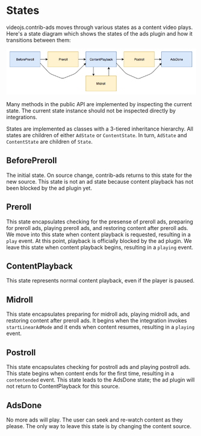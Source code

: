 <script src="./lib/railroad-diagrams.js"></script>
<link rel="stylesheet" href="railroad-diagrams.css"/>

# States

videojs.contrib-ads moves through various states as a content video plays. Here's a state diagram which shows the states of the ads plugin and how it transitions between them:

![](ad-states.png)

Many methods in the public API are implemented by inspecting the current state. The current state instance should not be inspected directly by integrations.

States are implemented as classes with a 3-tiered inheritance hierarchy. All states are children of either `AdState` or `ContentState`. In turn, `AdState` and `ContentState` are children of `State`.

## BeforePreroll

The initial state. On source change, contrib-ads returns to this state for the new source. This state is not an ad state because content playback has not been blocked by the ad plugin yet.

<script>
Diagram(
  NonTerminal('init'),
  Optional(
    NonTerminal('onAdsReady')
  ),
  Choice(
    0,
    NonTerminal('onPlay'),
    NonTerminal('onNoPreroll'),
    NonTerminal('skipLinearAdMode'),
  )
)
.addTo(document.querySelector('#diagram-1'));
</script>
<div id="diagram-1"></div>

## Preroll

This state encapsulates checking for the presense of preroll ads, preparing for preroll ads, playing preroll ads, and restoring content after preroll ads. We move into this state when content playback is requested, resulting in a `play` event. At this point, playback is officially blocked by the ad plugin. We leave this state when content playback begins, resulting in a `playing` event.

## ContentPlayback

This state represents normal content playback, even if the player is paused.

## Midroll

This state encapsulates preparing for midroll ads, playing midroll ads, and restoring content after preroll ads. It begins when the integration invokes `startLinearAdMode` and it ends when content resumes, resulting in a `playing` event.

## Postroll

This state encapsulates checking for postroll ads and playing postroll ads. This state begins when content ends for the first time, resulting in a `contentended` event. This state leads to the AdsDone state; the ad plugin will not return to ContentPlayback for this source.

## AdsDone

No more ads will play. The user can seek and re-watch content as they please. The only way to leave this state is by changing the content source.
